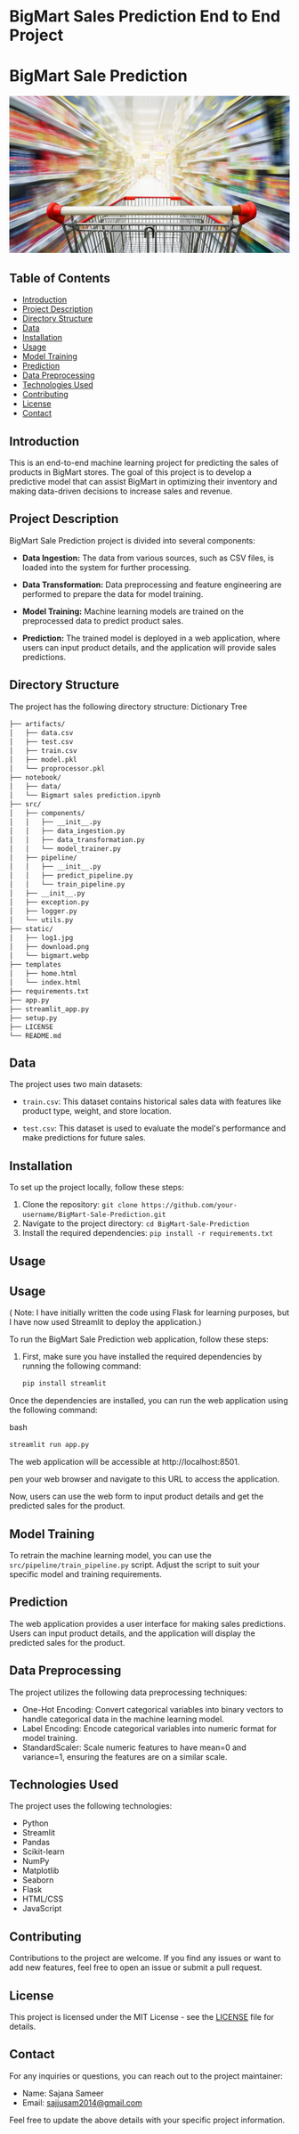 # BigMart Sales Prediction End to End Project
# BigMart Sale Prediction

![BigMart Sale Prediction](./static/bigmart.webp)

## Table of Contents

- [Introduction](#introduction)
- [Project Description](#project-description)
- [Directory Structure](#directory-structure)
- [Data](#data)
- [Installation](#installation)
- [Usage](#usage)
- [Model Training](#model-training)
- [Prediction](#prediction)
- [Data Preprocessing](#Data-Preprocessing)
- [Technologies Used](#technologies-used)
- [Contributing](#contributing)
- [License](#license)
- [Contact](#contact)

## Introduction

This is an end-to-end machine learning project for predicting the sales of products in BigMart stores. The goal of this project is to develop a predictive model that can assist BigMart in optimizing their inventory and making data-driven decisions to increase sales and revenue.

## Project Description

BigMart Sale Prediction project is divided into several components:

- **Data Ingestion:** The data from various sources, such as CSV files, is loaded into the system for further processing.

- **Data Transformation:** Data preprocessing and feature engineering are performed to prepare the data for model training.

- **Model Training:** Machine learning models are trained on the preprocessed data to predict product sales.

- **Prediction:** The trained model is deployed in a web application, where users can input product details, and the application will provide sales predictions.

## Directory Structure

The project has the following directory structure:
Dictionary Tree
```
├── artifacts/
│   ├── data.csv
│   ├── test.csv
│   ├── train.csv
│   ├── model.pkl
│   └── proprocessor.pkl
├── notebook/
│   ├── data/
│   └── Bigmart sales prediction.ipynb
├── src/
│   ├── components/
│   │   ├── __init__.py
│   │   ├── data_ingestion.py
│   │   ├── data_transformation.py
│   │   └── model_trainer.py
│   ├── pipeline/
│   │   ├── __init__.py
│   │   ├── predict_pipeline.py
│   │   └── train_pipeline.py
│   ├── __init__.py
│   ├── exception.py
│   ├── logger.py
│   └── utils.py
├── static/
│   ├── log1.jpg
│   ├── download.png
│   └── bigmart.webp
├── templates
│   ├── home.html
│   └── index.html
├── requirements.txt
├── app.py
├── streamlit_app.py
├── setup.py
├── LICENSE
└── README.md
```
## Data

The project uses two main datasets:

- `train.csv`: This dataset contains historical sales data with features like product type, weight, and store location.

- `test.csv`: This dataset is used to evaluate the model's performance and make predictions for future sales.

## Installation

To set up the project locally, follow these steps:

1. Clone the repository: `git clone https://github.com/your-username/BigMart-Sale-Prediction.git`
2. Navigate to the project directory: `cd BigMart-Sale-Prediction`
3. Install the required dependencies: `pip install -r requirements.txt`

## Usage
## Usage
( Note: I have initially written the code using Flask for learning purposes, but I have now used Streamlit to deploy the application.)

To run the BigMart Sale Prediction web application, follow these steps:

1. First, make sure you have installed the required dependencies by running the following command:

   ```bash
   pip install streamlit

Once the dependencies are installed, you can run the web application using the following command:

bash


   ```bash
   streamlit run app.py
   ```

The web application will be accessible at http://localhost:8501.

pen your web browser and navigate to this URL to access the application.

Now, users can use the web form to input product details and get the predicted sales for the product.

## Model Training

To retrain the machine learning model, you can use the `src/pipeline/train_pipeline.py` script. Adjust the script to suit your specific model and training requirements.

## Prediction

The web application provides a user interface for making sales predictions. Users can input product details, and the application will display the predicted sales for the product.

## Data Preprocessing

The project utilizes the following data preprocessing techniques:

- One-Hot Encoding: Convert categorical variables into binary vectors to handle categorical data in the machine learning model.
- Label Encoding: Encode categorical variables into numeric format for model training.
- StandardScaler: Scale numeric features to have mean=0 and variance=1, ensuring the features are on a similar scale.

## Technologies Used

The project uses the following technologies:

- Python
- Streamlit
- Pandas
- Scikit-learn
- NumPy
- Matplotlib
- Seaborn
- Flask
- HTML/CSS
- JavaScript

## Contributing

Contributions to the project are welcome. If you find any issues or want to add new features, feel free to open an issue or submit a pull request.

## License

This project is licensed under the MIT License - see the [LICENSE](./LICENSE) file for details.

## Contact

For any inquiries or questions, you can reach out to the project maintainer:

- Name: Sajana Sameer
- Email: sajjusam2014@gmail.com

Feel free to update the above details with your specific project information. 